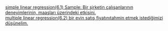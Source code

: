 [simple linear regression(6.1) Sample: Bir şirketin çalışanlarının deneyimlerinin, maaşları üzerindeki etkisini.](https://github.com/GokhanGKHN/Machine_Learnin_Sample/blob/main/6-R1-Basit_Dogrusal_Regresyon_Deneyim_Maas_Sample.ipynb) <br>
[multiple linear regression(6.2) bir evin satış fiyatınıtahmin etmek istediğimizi düşünelim.](https://github.com/GokhanGKHN/Machine_Learnin_Sample/blob/main/6-R2-Çoklu_Doğrusal_Regresyon_Ev_Fiyatları.ipynb)
